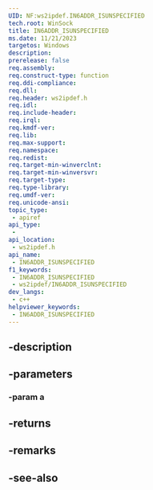 ```yaml
---
UID: NF:ws2ipdef.IN6ADDR_ISUNSPECIFIED
tech.root: WinSock
title: IN6ADDR_ISUNSPECIFIED
ms.date: 11/21/2023
targetos: Windows
description: 
prerelease: false
req.assembly: 
req.construct-type: function
req.ddi-compliance: 
req.dll: 
req.header: ws2ipdef.h
req.idl: 
req.include-header: 
req.irql: 
req.kmdf-ver: 
req.lib: 
req.max-support: 
req.namespace: 
req.redist: 
req.target-min-winverclnt: 
req.target-min-winversvr: 
req.target-type: 
req.type-library: 
req.umdf-ver: 
req.unicode-ansi: 
topic_type:
 - apiref
api_type:
 - 
api_location:
 - ws2ipdef.h
api_name:
 - IN6ADDR_ISUNSPECIFIED
f1_keywords:
 - IN6ADDR_ISUNSPECIFIED
 - ws2ipdef/IN6ADDR_ISUNSPECIFIED
dev_langs:
 - c++
helpviewer_keywords:
 - IN6ADDR_ISUNSPECIFIED
---
```


## -description

## -parameters

### -param a

## -returns

## -remarks

## -see-also

